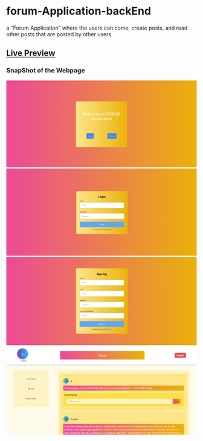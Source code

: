 # forum-Application-backEnd
a “Forum Application” where the users can come, create posts, and read other posts that are posted by other users

## [Live Preview](https://forum-application-frontend.netlify.app/)

### SnapShot of the Webpage

![StreetStyle](./Image/img1.PNG)
![StreetStyle](./Image/img2.PNG)
![StreetStyle](./Image/img3.PNG)
![StreetStyle](./Image/img4.PNG)